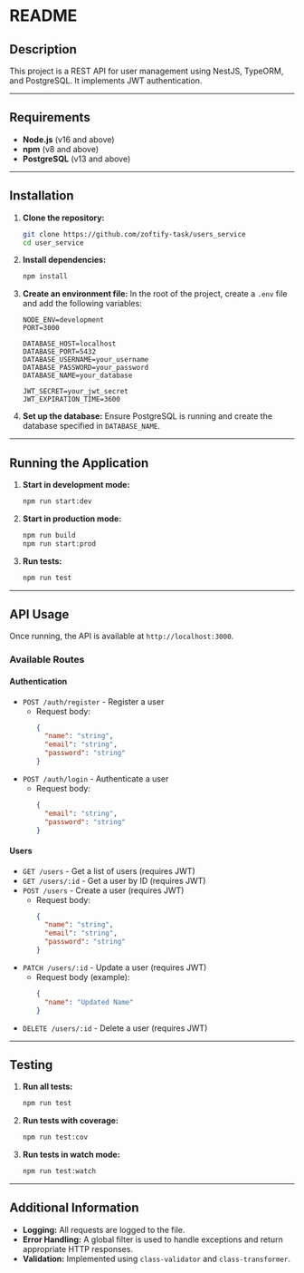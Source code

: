 # README

## Description

This project is a REST API for user management using NestJS, TypeORM, and PostgreSQL. It implements JWT authentication.

---

## Requirements

- **Node.js** (v16 and above)
- **npm** (v8 and above)
- **PostgreSQL** (v13 and above)

---

## Installation

1. **Clone the repository:**
   ```bash
   git clone https://github.com/zoftify-task/users_service
   cd user_service
   ```

2. **Install dependencies:**
   ```bash
   npm install
   ```

3. **Create an environment file:**
   In the root of the project, create a `.env` file and add the following variables:
   ```env
   NODE_ENV=development
   PORT=3000

   DATABASE_HOST=localhost
   DATABASE_PORT=5432
   DATABASE_USERNAME=your_username
   DATABASE_PASSWORD=your_password
   DATABASE_NAME=your_database

   JWT_SECRET=your_jwt_secret
   JWT_EXPIRATION_TIME=3600
   ```

4. **Set up the database:**
   Ensure PostgreSQL is running and create the database specified in `DATABASE_NAME`.

---

## Running the Application

1. **Start in development mode:**
   ```bash
   npm run start:dev
   ```

2. **Start in production mode:**
   ```bash
   npm run build
   npm run start:prod
   ```

3. **Run tests:**
   ```bash
   npm run test
   ```

---

## API Usage

Once running, the API is available at `http://localhost:3000`.

### Available Routes

#### Authentication
- `POST /auth/register` - Register a user
  - Request body:
    ```json
    {
      "name": "string",
      "email": "string",
      "password": "string"
    }
    ```
- `POST /auth/login` - Authenticate a user
  - Request body:
    ```json
    {
      "email": "string",
      "password": "string"
    }
    ```

#### Users
- `GET /users` - Get a list of users (requires JWT)
- `GET /users/:id` - Get a user by ID (requires JWT)
- `POST /users` - Create a user (requires JWT)
  - Request body:
    ```json
    {
      "name": "string",
      "email": "string",
      "password": "string"
    }
    ```
- `PATCH /users/:id` - Update a user (requires JWT)
  - Request body (example):
    ```json
    {
      "name": "Updated Name"
    }
    ```
- `DELETE /users/:id` - Delete a user (requires JWT)

---

## Testing

1. **Run all tests:**
   ```bash
   npm run test
   ```

2. **Run tests with coverage:**
   ```bash
   npm run test:cov
   ```

3. **Run tests in watch mode:**
   ```bash
   npm run test:watch
   ```

---

## Additional Information

- **Logging:** All requests are logged to the file.
- **Error Handling:** A global filter is used to handle exceptions and return appropriate HTTP responses.
- **Validation:** Implemented using `class-validator` and `class-transformer`.

